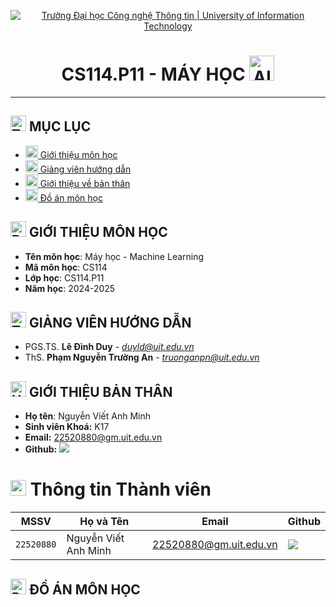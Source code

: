 <!-- Banner -->
<p align="center">
  <a href="https://www.uit.edu.vn/" title="Trường Đại học Công nghệ Thông tin" style="border: none;">
    <img src="https://i.imgur.com/WmMnSRt.png" alt="Trường Đại học Công nghệ Thông tin | University of Information Technology">
  </a>
</p>

<h1 align="center"><b>CS114.P11 - MÁY HỌC</b> <img src="https://img.icons8.com/dusk/64/000000/artificial-intelligence.png" alt="AI Icon" width="40"/></h1>

<hr>

<!-- Badge -->

## <img src="https://img.icons8.com/color/48/000000/tasklist.png" alt="Task List Icon" width="25"/> MỤC LỤC

- [ <img src="https://img.icons8.com/fluency/48/000000/info.png" alt="Intro Icon" width="20"/> Giới thiệu môn học](#gioithieumonhoc)
- [ <img src="https://img.icons8.com/fluency/48/000000/teacher.png" alt="Teacher Icon" width="20"/> Giảng viên hướng dẫn](#giangvien)
- [ <img src="https://img.icons8.com/fluency/48/000000/conference.png" alt="User Icon" width="20"/> Giới thiệu về bản thân](#banthan)
- [ <img src="https://img.icons8.com/fluency/48/000000/project.png" alt="Project Icon" width="20"/> Đồ án môn học](#doan)

## <img src="https://img.icons8.com/color/48/000000/info.png" alt="Book Icon" width="25"/> GIỚI THIỆU MÔN HỌC

<a name ='gioithieumonhoc'></a>

- **Tên môn học**: Máy học - Machine Learning
- **Mã môn học**: CS114
- **Lớp học**: CS114.P11
- **Năm học**: 2024-2025

## <img src="https://img.icons8.com/color/48/000000/teacher.png" alt="Teacher Icon" width="25"/> GIẢNG VIÊN HƯỚNG DẪN

<a name="giangvien"></a>

- PGS.TS. **Lê Đình Duy** - *duyld@uit.edu.vn*
- ThS. **Phạm Nguyễn Trường An** - *truonganpn@uit.edu.vn*

## <img src="https://img.icons8.com/fluency/48/000000/conference.png" alt="User Icon" width="25"/> GIỚI THIỆU BẢN THÂN

- **Họ tên**: Nguyễn Viết Anh Minh
- **Sinh viên Khoá:** K17
- **Email:** 22520880@gm.uit.edu.vn
- **Github:** [![](https://img.shields.io/badge/vamnguyen-%2324292f.svg?style=flat-square&logo=github)](https://github.com/vamnguyen)

# <img src="https://img.icons8.com/fluency/48/000000/group.png" alt="Team Icon" width="25"/> Thông tin Thành viên

| MSSV       | Họ và Tên            | Email                  | Github                                                                                                                  |
| ---------- | -------------------- | ---------------------- | ----------------------------------------------------------------------------------------------------------------------- |
| `22520880` | Nguyễn Viết Anh Minh | 22520880@gm.uit.edu.vn | [![](https://img.shields.io/badge/vamnguyen-%2324292f.svg?style=flat-square&logo=github)](https://github.com/vamnguyen) |

## <img src="https://img.icons8.com/fluency/48/000000/project.png" alt="Project Icon" width="25"/> ĐỒ ÁN MÔN HỌC
